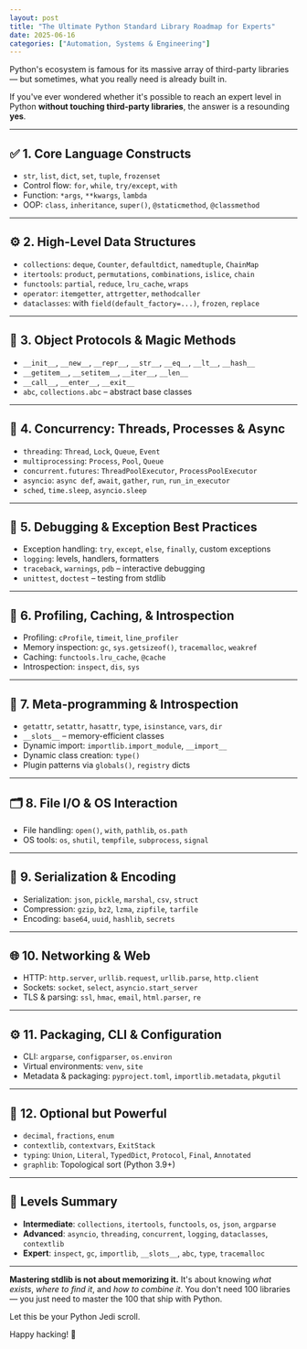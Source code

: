 ```yaml
---
layout: post
title: "The Ultimate Python Standard Library Roadmap for Experts"
date: 2025-06-16
categories: ["Automation, Systems & Engineering"]
---
```


Python's ecosystem is famous for its massive array of third-party libraries — but sometimes, what you really need is already built in.

If you've ever wondered whether it's possible to reach an expert level in Python **without touching third-party libraries**, the answer is a resounding **yes**.

---

## ✅ 1. Core Language Constructs

- `str`, `list`, `dict`, `set`, `tuple`, `frozenset`
- Control flow: `for`, `while`, `try/except`, `with`
- Function: `*args`, `**kwargs`, `lambda`
- OOP: `class`, `inheritance`, `super()`, `@staticmethod`, `@classmethod`

---

## ⚙️ 2. High-Level Data Structures

- `collections`: `deque`, `Counter`, `defaultdict`, `namedtuple`, `ChainMap`
- `itertools`: `product`, `permutations`, `combinations`, `islice`, `chain`
- `functools`: `partial`, `reduce`, `lru_cache`, `wraps`
- `operator`: `itemgetter`, `attrgetter`, `methodcaller`
- `dataclasses`: with `field(default_factory=...)`, `frozen`, `replace`

---

## 🧠 3. Object Protocols & Magic Methods

- `__init__`, `__new__`, `__repr__`, `__str__`, `__eq__`, `__lt__`, `__hash__`
- `__getitem__`, `__setitem__`, `__iter__`, `__len__`
- `__call__`, `__enter__`, `__exit__`
- `abc`, `collections.abc` – abstract base classes

---

## 🧵 4. Concurrency: Threads, Processes & Async

- `threading`: `Thread`, `Lock`, `Queue`, `Event`
- `multiprocessing`: `Process`, `Pool`, `Queue`
- `concurrent.futures`: `ThreadPoolExecutor`, `ProcessPoolExecutor`
- `asyncio`: `async def`, `await`, `gather`, `run`, `run_in_executor`
- `sched`, `time.sleep`, `asyncio.sleep`

---

## 🔐 5. Debugging & Exception Best Practices

- Exception handling: `try`, `except`, `else`, `finally`, custom exceptions
- `logging`: levels, handlers, formatters
- `traceback`, `warnings`, `pdb` – interactive debugging
- `unittest`, `doctest` – testing from stdlib

---

## 🧰 6. Profiling, Caching, & Introspection

- Profiling: `cProfile`, `timeit`, `line_profiler`
- Memory inspection: `gc`, `sys.getsizeof()`, `tracemalloc`, `weakref`
- Caching: `functools.lru_cache`, `@cache`
- Introspection: `inspect`, `dis`, `sys`

---

## 🧬 7. Meta-programming & Introspection

- `getattr`, `setattr`, `hasattr`, `type`, `isinstance`, `vars`, `dir`
- `__slots__` – memory-efficient classes
- Dynamic import: `importlib.import_module`, `__import__`
- Dynamic class creation: `type()`
- Plugin patterns via `globals()`, `registry` dicts

---

## 🗂 8. File I/O & OS Interaction

- File handling: `open()`, `with`, `pathlib`, `os.path`
- OS tools: `os`, `shutil`, `tempfile`, `subprocess`, `signal`

---

## 🧾 9. Serialization & Encoding

- Serialization: `json`, `pickle`, `marshal`, `csv`, `struct`
- Compression: `gzip`, `bz2`, `lzma`, `zipfile`, `tarfile`
- Encoding: `base64`, `uuid`, `hashlib`, `secrets`

---

## 🌐 10. Networking & Web

- HTTP: `http.server`, `urllib.request`, `urllib.parse`, `http.client`
- Sockets: `socket`, `select`, `asyncio.start_server`
- TLS & parsing: `ssl`, `hmac`, `email`, `html.parser`, `re`

---

## ⚙️ 11. Packaging, CLI & Configuration

- CLI: `argparse`, `configparser`, `os.environ`
- Virtual environments: `venv`, `site`
- Metadata & packaging: `pyproject.toml`, `importlib.metadata`, `pkgutil`

---

## 🧪 12. Optional but Powerful

- `decimal`, `fractions`, `enum`
- `contextlib`, `contextvars`, `ExitStack`
- `typing`: `Union`, `Literal`, `TypedDict`, `Protocol`, `Final`, `Annotated`
- `graphlib`: Topological sort (Python 3.9+)

---

## 🧭 Levels Summary

- **Intermediate**: `collections`, `itertools`, `functools`, `os`, `json`, `argparse`
- **Advanced**: `asyncio`, `threading`, `concurrent`, `logging`, `dataclasses`, `contextlib`
- **Expert**: `inspect`, `gc`, `importlib`, `__slots__`, `abc`, `type`, `tracemalloc`

---

**Mastering stdlib is not about memorizing it.** It's about knowing *what exists*, *where to find it*, and *how to combine it*. You don't need 100 libraries — you just need to master the 100 that ship with Python.

Let this be your Python Jedi scroll.

Happy hacking! 🐍
